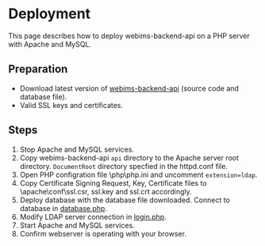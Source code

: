 # Deployment
This page describes how to deploy webims-backend-api on a PHP server with Apache and MySQL.

## Preparation
- Download latest version of [webims-backend-api](https://github.com/zammitjohn/webims-backend-api/releases) (source code and database file).
- Valid SSL keys and certificates.

## Steps
1. Stop Apache and MySQL services.
2. Copy webims-backend-api ```api``` directory to the Apache server root directory. ```DocumentRoot``` directory specfied in the httpd.conf file.
3. Open PHP configration file \php\php.ini and uncomment ```extension=ldap```.
4. Copy Certificate Signing Request, Key, Certificate files to \apache\conf\ssl.csr, ssl.key and ssl.crt accordingly.
5. Deploy database with the database file downloaded. Connect to database in [database.php](../api/config/database.php).
6. Modify LDAP server connection in [login.php](../api/users/login.php).
7. Start Apache and MySQL services.
8. Confirm webserver is operating with your browser.